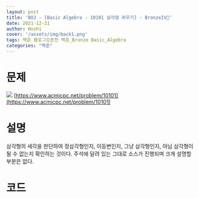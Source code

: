 ```yaml
---
layout: post
title: 'BOJ - [Basic Algebra - 10101 삼각형 외우기] - BronzeIV🥉'
date: 2021-12-21
author: Hoshi
cover: '/assets/img/back1.png'
tags: 백준 블로그오픈전 백준_Bronze Basic_Algebra
categories: "백준"
---
```

# 문제
![]({{site.url}}/assets/img/posts_img/10101.png)
[https://www.acmicpc.net/problem/10101](https://www.acmicpc.net/problem/10101)

# 설명
삼각형의 세각을 판단하여 정삼각형인지, 이등변인지, 그냥 삼각형인지, 아님 삼각형이 될 수 없는지 확인하는 것이다. 주석에 달려 있는 그대로 소스가 진행되며 크게 설명할 부분은 없다.

# 코드

```c

```
